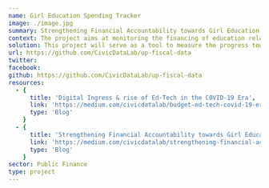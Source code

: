 ```yaml
---
name: Girl Education Spending Tracker
image: ./image.jpg
summary: Strengthening Financial Accountability towards Girl Education
context: The project aims at monitoring the financing of education related scheme with a special focus on promoting girl education in the state of Uttar Pradesh.
solution: This project will serve as a tool to measure the progress towards SDG Goal 4 & 6 and will also strengthen accountability measures in public financing of education by creating a knowledge pool which will further help policy making to promote girl education.
url: https://github.com/CivicDataLab/up-fiscal-data
twitter:
facebook:
github: https://github.com/CivicDataLab/up-fiscal-data
resources:
  - {
      title: 'Digital Ingress & rise of Ed-Tech in the COVID-19 Era',
      link: 'https://medium.com/civicdatalab/budget-ed-tech-covid-19-era-7b37afe561ee',
      type: 'Blog'
    }
  - {
      title: 'Strengthening Financial Accountability towards Girl Education',
      link: 'https://medium.com/civicdatalab/strengthening-financial-accountability-towards-girl-education-b9e3ba9be7d9',
      type: 'Blog'
    }
sector: Public Finance
type: project
---
```

